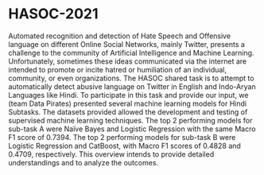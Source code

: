 # HASOC-2021
Automated recognition and detection of Hate Speech and Offensive language on different Online Social Networks, mainly Twitter, presents a challenge to the community of Artificial Intelligence and Machine Learning. Unfortunately, sometimes these ideas communicated via the internet are intended to promote or incite hatred or humiliation of an individual, community, or even organizations. The HASOC shared task is to attempt to automatically detect abusive language on Twitter in English and Indo-Aryan Languages like Hindi. To participate in this task and provide our input, we (team Data Pirates) presented several machine learning models for Hindi Subtasks. The datasets provided allowed the development and testing of supervised machine learning techniques. The top 2 performing models for sub-task A were Naïve Bayes and Logistic Regression with the same Macro F1 score of 0.7394. The top 2 performing models for sub-task B were Logistic Regression and CatBoost, with Macro F1 scores of 0.4828 and 0.4709, respectively. This overview intends to provide detailed understandings and to analyze the outcomes.
